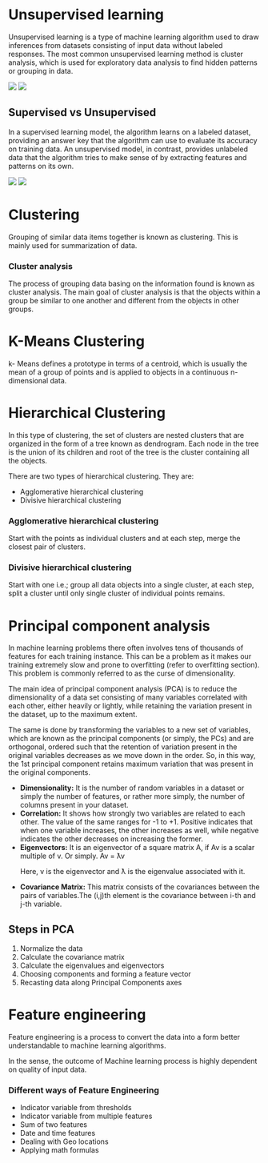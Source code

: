 # Unsupervised learning

Unsupervised learning is a type of machine learning algorithm used to draw inferences from datasets consisting of input data without labeled responses. The most common unsupervised learning method is cluster analysis, which is used for exploratory data analysis to find hidden patterns or grouping in data.

<img src='https://static.javatpoint.com/tutorial/machine-learning/images/unsupervised-machine-learning-2.png'>

<img src='https://cdn.educba.com/academy/wp-content/uploads/2019/10/Unsupervised-Machine-Learning.jpg'>

<h2>Supervised vs Unsupervised</h2>

In a supervised learning model, the algorithm learns on a labeled dataset, providing an answer key that the algorithm can use to evaluate its accuracy on training data. An unsupervised model, in contrast, provides unlabeled data that the algorithm tries to make sense of by extracting features and patterns on its own.

<img src='https://static.javatpoint.com/tutorial/machine-learning/images/difference-between-supervised-and-unsupervised-learning.jpg'>

<img src='https://www.researchgate.net/profile/Zhenyu_Wen/publication/336642133/figure/fig3/AS:815304842170368@1571395230317/Examples-of-Supervised-Learning-Linear-Regression-and-Unsupervised-Learning.png'>

# Clustering

Grouping of similar data items together is known as clustering. This is mainly
used for summarization of data.

<h3>Cluster analysis</h3>

The process of grouping data basing on the information found is known as
cluster analysis. The main goal of cluster analysis is that the objects within a
group be similar to one another and different from the objects in other groups.

# K-Means Clustering

k- Means defines a prototype in terms of a centroid, which is usually the mean
of a group of points and is applied to objects in a continuous n-dimensional data.

# Hierarchical Clustering

In this type of clustering, the set of clusters are nested clusters that are
organized in the form of a tree known as dendrogram. Each node in the tree
is the union of its children and root of the tree is the cluster containing all the
objects.

There are two types of hierarchical clustering. They are:

<ul>
  <li>Agglomerative hierarchical clustering</li>
  <li>Divisive hierarchical clustering</li>
</ul>

<h3>Agglomerative hierarchical clustering</h3>

Start with the points as individual clusters and at each step, merge the closest
pair of clusters.

<h3>Divisive hierarchical clustering</h3>

Start with one i.e.; group all data objects into a single cluster, at each step,
split a cluster until only single cluster of individual points remains.

# Principal component analysis

In machine learning problems there often involves tens of thousands of
features for each training instance. This can be a problem as it makes our
training extremely slow and prone to overfitting (refer to overfitting section).
This problem is commonly referred to as the curse of dimensionality.

The main idea of principal component analysis (PCA) is to reduce the
dimensionality of a data set consisting of many variables correlated with
each other, either heavily or lightly, while retaining the variation present in
the dataset, up to the maximum extent.

The same is done by transforming
the variables to a new set of variables, which are known as the principal
components (or simply, the PCs) and are orthogonal, ordered such that the
retention of variation present in the original variables decreases as we move
down in the order. So, in this way, the 1st principal component retains
maximum variation that was present in the original components.

<ul>
  
  <li><b>Dimensionality:</b> It is the number of random variables in a dataset
or simply the number of features, or rather more simply, the number of
columns present in your dataset.</li>
  <li><b>Correlation:</b> It shows how strongly two variables are related to each
other. The value of the same ranges for -1 to +1. Positive indicates that
when one variable increases, the other increases as well, while negative
  indicates the other decreases on increasing the former.</li>
  <li><b>Eigenvectors:</b> It is an eigenvector of a square matrix A, if Av is a
scalar multiple of v. Or simply.
Av = ƛv

Here, v is the eigenvector and ƛ is the eigenvalue associated with it.</li>
  <li><b>Covariance Matrix:</b> This matrix consists of the covariances
between the pairs of variables.The (i,j)th element is the covariance
  between i-th and j-th variable.</li>
  
</ul>

<h2>Steps in PCA</h2>

<ol>
  <li>Normalize the data</li>
  <li>Calculate the covariance matrix</li>
  <li>Calculate the eigenvalues and eigenvectors</li>
  <li>Choosing components and forming a feature vector</li>
  <li>Recasting data along Principal Components axes</li>
</ol>

# Feature engineering

Feature engineering is a process to convert the data into a form better
understandable to machine learning algorithms.

In the sense, the outcome of Machine learning process is highly dependent
on quality of input data.

<h3>Different ways of Feature Engineering</h3>

<ul>
  <li>Indicator variable from thresholds</li>
  <li>Indicator variable from multiple features</li>
  <li>Sum of two features</li>
  <li>Date and time features</li>
  <li>Dealing with Geo locations</li>
  <li>Applying math formulas</li>
</ul>
